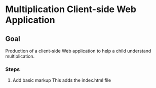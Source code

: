 # Multiplication Client-side Web Application

## Goal
Production of a client-side Web application to help a child understand multiplication.

### Steps
1. Add basic markup
This adds the index.html file